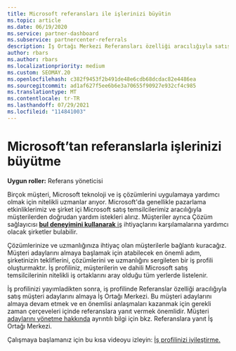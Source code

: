 ```yaml
---
title: Microsoft referansları ile işlerinizi büyütin
ms.topic: article
ms.date: 06/19/2020
ms.service: partner-dashboard
ms.subservice: partnercenter-referrals
description: İş Ortağı Merkezi Referansları özelliği aracılığıyla satış müşteri adayları oluşturmak ve ardından bu referanslara yanıt vermek için bir iş profili oluşturma hakkında bilgi.
author: rbars
ms.author: rbars
ms.localizationpriority: medium
ms.custom: SEOMAY.20
ms.openlocfilehash: c382f9453f2b491de48e6cdb68dcdac82e4486ea
ms.sourcegitcommit: ad1af627f5ee6b6e3a70655f90927e932cf4c985
ms.translationtype: MT
ms.contentlocale: tr-TR
ms.lasthandoff: 07/29/2021
ms.locfileid: "114841003"
---
```

# <a name="grow-your-business-with-referrals-from-microsoft"></a>Microsoft’tan referanslarla işlerinizi büyütme

**Uygun roller:** Referans yöneticisi

Birçok müşteri, Microsoft teknoloji ve iş çözümlerini uygulamaya yardımcı olmak için nitelikli uzmanlar arıyor. Microsoft'da genellikle pazarlama etkinliklerimiz ve şirket içi Microsoft satış temsilcilerimiz aracılığıyla müşterilerden doğrudan yardım istekleri alırız. Müşteriler ayrıca Çözüm sağlayıcısı [ **bul deneyimini kullanarak** iş](https://www.microsoft.com/solution-providers/search) ihtiyaçlarını karşılamalarına yardımcı olacak şirketler bulabilir. 

Çözümlerinize ve uzmanlığınıza ihtiyaç olan müşterilerle bağlantı kuracağız. Müşteri adaylarını almaya başlamak için atabilecek en önemli [](create-a-marketing-profile.md) adım, şirketinizin tekliflerini, çözümlerini ve uzmanlığını sergileten bir iş profili oluşturmaktır. İş profiliniz, müşterilerin ve dahili Microsoft satış temsilcilerinin nitelikli iş ortaklarını aray olduğu tüm yerlerde listelenir. 

 İş profilinizi yayımladikten sonra, iş profilinde Referanslar özelliği aracılığıyla satış müşteri adaylarını almaya İş Ortağı Merkezi. Bu müşteri adaylarını almaya devam etmek ve en önemlisi anlaşmaları kazanmak için gerekli zaman çerçeveleri içinde referanslara yanıt vermek önemlidir. Müşteri [adaylarını yönetme hakkında](manage-leads.md) ayrıntılı bilgi için bkz. Referanslara yanıt İş Ortağı Merkezi.  


Çalışmaya başlamanız için bu kısa videoyu izleyin: [İş profilinizi iyileştirme.](https://player.vimeo.com/video/252788046)
